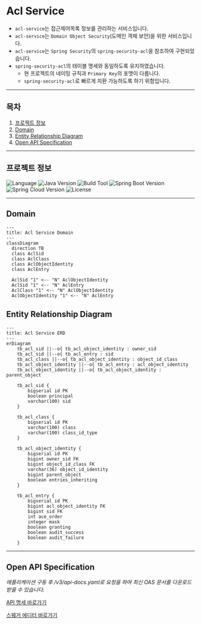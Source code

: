 # Acl Service
- `acl-service`는 접근제어목록 정보를 관리하는 서비스입니다.
- `acl-service`는 `Domain Object Security`(도메인 객체 보안)을 위한 서비스입니다.
- `acl-service`는 `Spring Security`의 `spring-security-acl`을 참조하여 구현되었습니다.
- `spring-security-acl`의 테이블 명세와 동일하도록 유지하였습니다.
  - 현 프로젝트의 네이밍 규칙과 `Primary Key`의 포맷이 다릅니다.
  - `spring-security-acl`로 빠르게 치환 가능하도록 하기 위함입니다.


---

## 목차
1. [프로젝트 정보](#프로젝트-정보)
2. [Domain](#domain)
3. [Entity Relationship Diagram](#entity-relationship-diagram)
3. [Open API Specification](#open-api-specification)

---

## 프로젝트 정보
![Language](https://img.shields.io/badge/language-Java-blue)
![Java Version](https://img.shields.io/badge/Java-17-blue)
![Build Tool](https://img.shields.io/badge/build%20tool-Gradle-orange)
![Spring Boot Version](https://img.shields.io/badge/Spring%20Boot-3.2.2-green)
![Spring Cloud Version](https://img.shields.io/badge/Spring%20Cloud-2023.0.0-green)
![License](https://img.shields.io/badge/license-Apache%202.0-brightgreen)

---

## Domain
```mermaid
---
title: Acl Service Domain
---
classDiagram
  direction TB
  class AclSid
  class AclClass
  class AclObjectIdentity
  class AclEntry

  AclSid "1" <-- "N" AclObjectIdentity
  AclSid "1" <-- "N" AclEntry
  AclClass "1" <-- "N" AclObjectIdentity
  AclObjectIdentity "1" <-- "N" AclEntry

```

## Entity Relationship Diagram
```mermaid
---
title: Acl Service ERD
---
erDiagram
    tb_acl_sid ||--o{ tb_acl_object_identity : owner_sid
    tb_acl_sid ||--o{ tb_acl_entry : sid
    tb_acl_class ||--o{ tb_acl_object_identity : object_id_class
    tb_acl_object_identity ||--o{ tb_acl_entry : acl_object_identity
    tb_acl_object_identity ||--o{ tb_acl_object_identity : parent_object

    tb_acl_sid {
        bigserial id PK
        boolean principal
        varchar(100) sid
    }

    tb_acl_class {
        bigserial id PK
        varchar(100) class
        varchar(100) class_id_type
    }

    tb_acl_object_identity {
        bigserial id PK
        bigint owner_sid FK
        bigint object_id_class FK
        varchar(36) object_id_identity
        bigint parent_object
        boolean entries_inheriting
    }

    tb_acl_entry {
        bigserial id PK
        bigint acl_object_identity FK
        bigint sid FK
        int ace_order
        integer mask
        boolean granting
        boolean audit_success
        boolean audit_failure
    }
```


---



## Open API Specification
_애플리케이션 구동 후 /v3/api-docs.yaml로 요청을 하여 최신 OAS 문서를 다운로드 받을 수 있습니다._

[API 명세 바로가기](./docs%2Facl-api-docs.yaml)

[스웨거 에디터 바로가기](https://editor.swagger.io/)